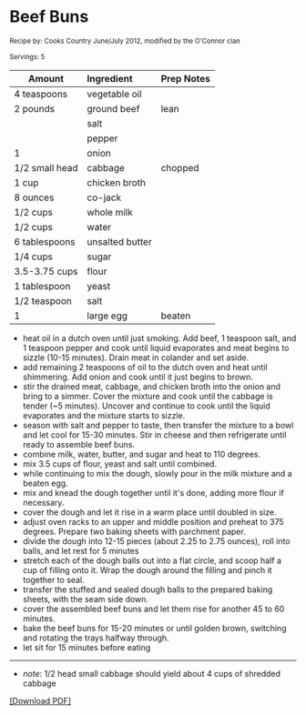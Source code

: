 # Beef Buns

<small>Recipe by: Cooks Country June/July 2012, modified by the O'Connor clan</small>

<small>Servings: 5</small>

| Amount         | Ingredient      | Prep Notes |
| -------------- | :-------------- | :--------- |
| 4 teaspoons    | vegetable oil   |            |
| 2 pounds       | ground beef     | lean       |
|                | salt            |            |
|                | pepper          |            |
| 1              | onion           |            |
| 1/2 small head | cabbage         | chopped    |
| 1 cup          | chicken broth   |            |
| 8 ounces       | co-jack         |            |
| 1/2 cups       | whole milk      |            |
| 1/2 cups       | water           |            |
| 6 tablespoons  | unsalted butter |            |
| 1/4 cups       | sugar           |            |
| 3.5-3.75 cups  | flour           |            |
| 1 tablespoon   | yeast           |            |
| 1/2 teaspoon   | salt            |            |
| 1              | large egg       | beaten     |

- heat oil in a dutch oven until just smoking. Add beef, 1 teaspoon salt, and 1 teaspoon pepper and cook until liquid evaporates and meat begins to sizzle (10-15 minutes). Drain meat in colander and set aside.
- add remaining 2 teaspoons of oil to the dutch oven and heat until shimmering. Add onion and cook until it just begins to brown.
- stir the drained meat, cabbage, and chicken broth into the onion and bring to a simmer. Cover the mixture and cook until the cabbage is tender (~5 minutes). Uncover and continue to cook until the liquid evaporates and the mixture starts to sizzle.
- season with salt and pepper to taste, then transfer the mixture to a bowl and let cool for 15-30 minutes. Stir in cheese and then refrigerate until ready to assemble beef buns.
- combine milk, water, butter, and sugar and heat to 110 degrees.
- mix 3.5 cups of flour, yeast and salt until combined.
- while continuing to mix the dough, slowly pour in the milk mixture and a beaten egg.
- mix and knead the dough together until it's done, adding more flour if necessary.
- cover the dough and let it rise in a warm place until doubled in size.
- adjust oven racks to an upper and middle position and preheat to 375 degrees. Prepare two baking sheets with parchment paper.
- divide the dough into 12-15 pieces (about 2.25 to 2.75 ounces), roll into balls, and let rest for 5 minutes
- stretch each of the dough balls out into a flat circle, and scoop half a cup of filling onto it. Wrap the dough around the filling and pinch it together to seal.
- transfer the stuffed and sealed dough balls to the prepared baking sheets, with the seam side down.
- cover the assembled beef buns and let them rise for another 45 to 60 minutes.
- bake the beef buns for 15-20 minutes or until golden brown, switching and rotating the trays halfway through.
- let sit for 15 minutes before eating

---

- _note_: 1/2 head small cabbage should yield about 4 cups of shredded cabbage

<!-- Tags:
- beef
- hamburger
- cheese
- portable
- freezable
- stove
- oven
-->


[\[Download PDF\]](/pdf/main_dishes/beefBuns.pdf)

